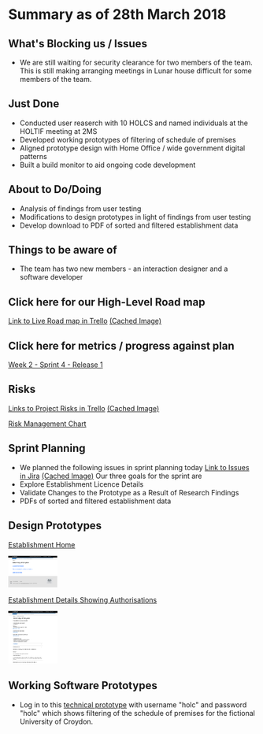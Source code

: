 # Summary as of 28th March 2018 
## What's Blocking us / Issues
* We are still waiting for security clearance for two members of the team. This is still making arranging meetings in Lunar house difficult for some members of the team.

## Just Done
* Conducted user reaserch with 10 HOLCS and named individuals at the HOLTIF meeting at 2MS
* Developed working prototypes of filtering of schedule of premises
* Aligned prototype design with Home Office / wide government digital patterns
* Built a build monitor to aid ongoing code development 

## About to Do/Doing
* Analysis of findings from user testing
* Modifications to design prototypes in light of findings from user testing
* Develop download to  PDF of sorted and filtered establishment data

## Things to be aware of
* The team has two new members - an interaction designer and a software developer

## Click here for our High-Level Road map
[Link to Live Road map in Trello](https://trello.com/b/gDQdE01u/asl-roadmap)    [\(Cached Image\)](graphs/ASLRoadMap28032018.png)

## Click here for metrics / progress against plan
[Week 2 - Sprint 4 - Release 1](graphs/progress28032018.png)

## Risks
[Links to Project Risks in Trello](https://trello.com/b/VuFuCL7t/risk-register-and-kpis-asl-delivery)    [\(Cached Image\)](graphs/ASLRiskRegister28032018.png)

[Risk Management Chart](graphs/risk28032018.png)

## Sprint Planning
* We planned the following issues in sprint planning today [Link to Issues in Jira](https://jira.digital.homeoffice.gov.uk/secure/RapidBoard.jspa?rapidView=261)    [\(Cached Image\)](graphs/sprint28032018.png)
Our three goals for the sprint are
* Explore Establishment Licence Details
* Validate Changes to the Prototype as a Result of Research Findings
* PDFs of sorted and filtered establishment data

## Design Prototypes
[Establishment Home](graphs/EstablishmentHome.png)

<a href="graphs/EstablishmentHome.png"><img src="graphs/EstablishmentHome.png" alt="HTML5 Icon" width="100"></a>

[Establishment Details Showing Authorisations](graphs/EstablishmentAndAuthorisations.png)

<a href="graphs/EstablishmentAndAuthorisations.png"><img src="graphs/EstablishmentAndAuthorisations.png" alt="HTML5 Icon" width="100"></a>


## Working Software Prototypes
* Log in to this [technical prototype](https://public-ui.notprod.asl.homeoffice.gov.uk/places) with username "holc" and password "holc" which shows filtering of the schedule of premises for the fictional University of Croydon.


